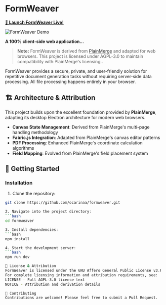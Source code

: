 # FormWeaver

**[🚀 Launch FormWeaver Live!](https://formweaver.vercel.app)**

![FormWeaver Demo](assets/demo.gif)

**A 100% client-side web application...**

> **Note:** FormWeaver is derived from [PlainMerge](https://github.com/plainlab/plainmerge) and adapted for web browsers. This project is licensed under AGPL-3.0 to maintain compatibility with PlainMerge's licensing..

FormWeaver provides a secure, private, and user-friendly solution for repetitive document generation tasks without requiring server-side data processing. All file processing happens entirely in your browser.

## 🏗️ Architecture & Attribution

This project builds upon the excellent foundation provided by **PlainMerge**, adapting its desktop Electron architecture for modern web browsers.

- **Canvas State Management**: Derived from PlainMerge's multi-page handling methodology
- **Fabric.js Integration**: Adapted from PlainMerge's canvas editor patterns
- **PDF Processing**: Enhanced PlainMerge's coordinate calculation algorithms
- **Field Mapping**: Evolved from PlainMerge's field placement system

## 🚀 Getting Started

### Installation

1. Clone the repository:
```bash
git clone https://github.com/ocarinaa/formweaver.git

2. Navigate into the project directory:
```bash
cd formweaver

3. Install dependencies:
```bash
npm install

4. Start the development server:
```bash
npm run dev

📄 License & Attribution
FormWeaver is licensed under the GNU Affero General Public License v3.0 (AGPL-3.0).
For complete licensing information and attribution requirements, see:
LICENSE - Full AGPL-3.0 license text
NOTICE - Attribution and derivation details

🤝 Contributing
Contributions are welcome! Please feel free to submit a Pull Request.
